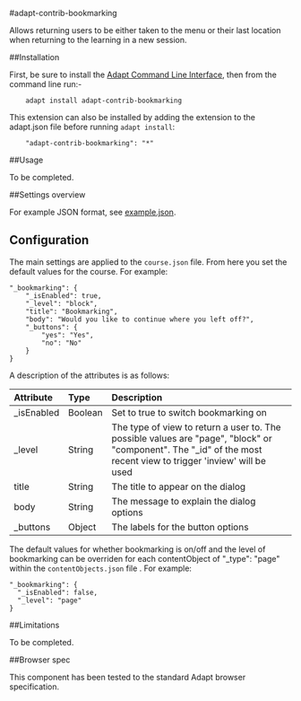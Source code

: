 #adapt-contrib-bookmarking

Allows returning users to be either taken to the menu or their last location when returning to the learning in a new session.

##Installation

First, be sure to install the [Adapt Command Line Interface](https://github.com/adaptlearning/adapt-cli), then from the command line run:-

        adapt install adapt-contrib-bookmarking

This extension can also be installed by adding the extension to the adapt.json file before running `adapt install`:
 
        "adapt-contrib-bookmarking": "*"

##Usage

To be completed.

##Settings overview

For example JSON format, see [example.json](example.json). 

## Configuration

The main settings are applied to the `course.json` file. From here you set the default values for the course. For example:

    "_bookmarking": {
        "_isEnabled": true,
        "_level": "block",
        "title": "Bookmarking",
        "body": "Would you like to continue where you left off?",
        "_buttons": {
            "yes": "Yes",
            "no": "No"
        }
    }

A description of the attributes is as follows:

| Attribute        | Type| Description|
| :------------ |:-------------|:-----|
| _isEnabled  | Boolean   | Set to true to switch bookmarking on
| _level  | String   | The type of view to return a user to. The possible values are "page", "block" or "component". The "_id" of the most recent view to trigger 'inview' will be used
| title  | String   | The title to appear on the dialog
| body  | String   | The message to explain the dialog options
| _buttons    | Object   | The labels for the button options

The default values for whether bookmarking is on/off and the level of bookmarking can be overriden for each contentObject of "_type": "page" within the `contentObjects.json` file . For example:

    "_bookmarking": {
      "_isEnabled": false,
      "_level": "page"
    }

##Limitations
 
To be completed.

##Browser spec

This component has been tested to the standard Adapt browser specification.